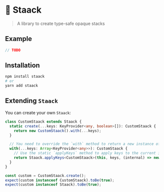 # 🏯 Staack

> A library to create type-safe opaque stacks

## Example

```ts
// TODO
```

## Installation

```bash
npm install staack
# or
yarn add staack
```

## Extending `Staack`

You can create your own `Staack`:

```ts
class CustomStaack extends Staack {
  static create(...keys: KeyProvider<any, boolean>[]): CustomStaack {
    return new CustomStaack().with(...keys);
  }

  // You need to override the `with` method to return a new instance of your CustomStack
  with(...keys: Array<KeyProvider<any>>): CustomStaack {
    // Use the static `applyKeys` method to apply keys to the current instance
    return Staack.applyKeys<CustomStaack>(this, keys, (internal) => new CustomStaack(internal));
  }
}

const custom = CustomStaack.create();
expect(custom instanceof CustomStaack).toBe(true);
expect(custom instanceof Staack).toBe(true);
```
